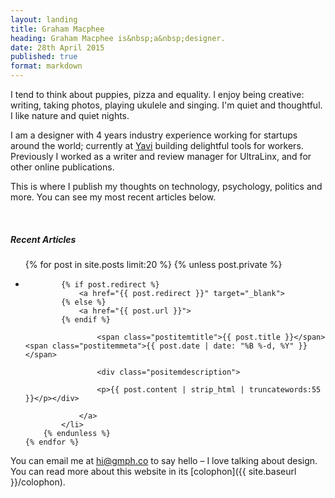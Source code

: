 ```yaml
---
layout: landing
title: Graham Macphee
heading: Graham Macphee is&nbsp;a&nbsp;designer.
date: 28th April 2015
published: true
format: markdown
---
```


I tend to think about puppies, pizza and equality. I enjoy being creative: writing, taking photos, playing ukulele and singing. I'm quiet and thoughtful. I like nature and quiet nights.

I am a designer with 4 years industry experience working for startups around the world; currently at [Yavi](http://yavi.co) building delightful tools for workers. Previously I worked as a writer and review manager for UltraLinx, and for other online publications.

<!-- If you would like to discuss a role at your company, please [email me](mailto:hi@grahammacphee.co.uk) to arrange a call. -->

This is where I publish my thoughts on technology, psychology, politics and more. You can see my most recent articles below.

<br/>

##### Recent Articles

<ul class="postlist">
    {% for post in site.posts limit:20 %}
        {% unless post.private %}
            <li class="postitem">

            {% if post.redirect %}
                <a href="{{ post.redirect }}" target="_blank">
            {% else %}
                <a href="{{ post.url }}">
            {% endif %}

                    <span class="postitemtitle">{{ post.title }}</span> <span class="postitemmeta">{{ post.date | date: "%B %-d, %Y" }}</span>

                    <div class="positemdescription">

                    <p>{{ post.content | strip_html | truncatewords:55 }}</p></div>

                </a>
            </li>
        {% endunless %}
    {% endfor %}
</ul>


You can email me at [hi@gmph.co](mailto:hi@gmph.co?subject=&body=Hey%20Graham%2C%0A%0AI%27d%20really%20like%20to%20talk%20to%20you%20about...) to say hello – I love talking about design. You can read more about this website in its [colophon]({{ site.baseurl }}/colophon).
